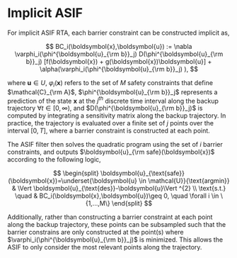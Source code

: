 # Implicit ASIF

For implicit ASIF RTA, each barrier constraint can be constructed implicit as,

$$
    BC_i(\boldsymbol{x},\boldsymbol{u}) := \nabla \varphi_i(\phi^{\boldsymbol{u}_{\rm b}}_j) D(\phi^{\boldsymbol{u}_{\rm b}}_j) [f(\boldsymbol{x}) + g(\boldsymbol{x})\boldsymbol{u}] + \alpha(\varphi_i(\phi^{\boldsymbol{u}_{\rm b}}_j) ),
$$

where $\boldsymbol{u} \in U$, $\varphi_i(\boldsymbol{x})$ refers to the set of $M$ safety constraints that define $\mathcal{C}_{\rm A}$, $\phi^{\boldsymbol{u}_{\rm b}}_j$ represents a prediction of the state $\boldsymbol{x}$ at the $j^{th}$ discrete time interval along the backup trajectory $\forall t \in [0,\infty)$, and $D(\phi^{\boldsymbol{u}_{\rm b}}_j)$ is computed by integrating a sensitivity matrix along the backup trajectory. In practice, the trajectory is evaluated over a finite set of $j$ points over the interval $[0,T]$, where a barrier constraint is constructed at each point.

The ASIF filter then solves the quadratic program using the set of $i$ barrier constraints, and outputs $\boldsymbol{u}_{\rm safe}(\boldsymbol{x})$ according to the following logic,

$$
\begin{split}
\boldsymbol{u}_{\text{safe}}(\boldsymbol{x})=\underset{\boldsymbol{u} \in \mathcal{U}}{\text{argmin}} & \Vert \boldsymbol{u}_{\text{des}}-\boldsymbol{u}\Vert ^{2} \\
\text{s.t.} \quad & BC_i(\boldsymbol{x},\boldsymbol{u})\geq 0, \quad \forall i \in \{1,...,M\}
\end{split}
$$

Additionally, rather than constructing a barrier constraint at each point along the backup trajectory, these points can be subsampled such that the barrier constrains are only constructed at the point(s) where $\varphi_i(\phi^{\boldsymbol{u}_{\rm b}}_j)$ is minimized. This allows the ASIF to only consider the most relevant points along the trajectory.
